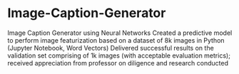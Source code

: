 # Image-Caption-Generator
Image Caption Generator using  Neural Networks
Created a predictive model to perform image featurization based on a dataset of 8k images in Python (Jupyter Notebook, Word Vectors)
Delivered successful results on the validation set comprising of 1k images (with acceptable evaluation metrics); received appreciation from professor on diligence and research conducted
